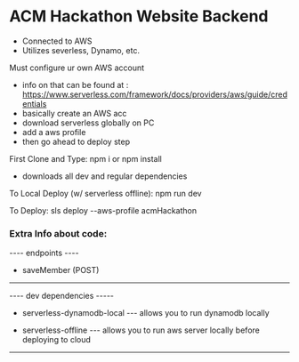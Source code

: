 # ACM Hackathon Website Backend
- Connected to AWS 
- Utilizes severless, Dynamo, etc.


Must configure ur own AWS account
- info on that can be found at : https://www.serverless.com/framework/docs/providers/aws/guide/credentials
- basically create an AWS acc
- download serverless globally on PC 
- add a aws profile
- then go ahead to deploy step

First Clone and Type:
npm i or npm install 
- downloads all dev and regular dependencies

To Local Deploy (w/ serverless offline):
npm run dev

To Deploy:
sls deploy --aws-profile acmHackathon




### Extra Info about code:

---- endpoints ----
- saveMember (POST)
-------------------

---- dev dependencies -----

- serverless-dynamodb-local
--- allows you to run dynamodb locally

- serverless-offline
--- allows you to run aws server locally before deploying to cloud

---------------------------
